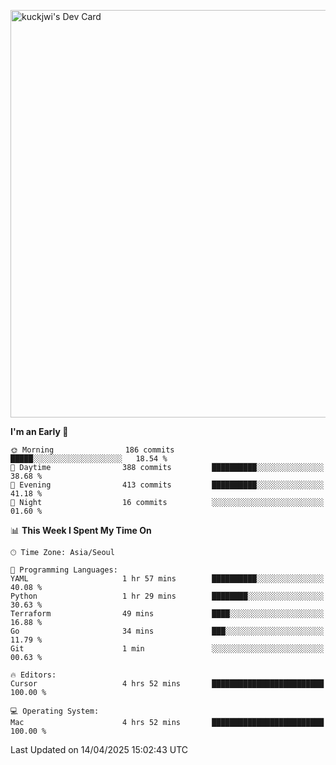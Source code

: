 <a href="https://app.daily.dev/kuckhwancho"><img src="https://api.daily.dev/devcards/v2/efef39c8028947428b3c0b486b9cd9b6.png?r=iz2&type=wide" width="652" alt="kuckjwi's Dev Card"/></a>

<!--START_SECTION:waka-->
**I'm an Early 🐤** 

```text
🌞 Morning                186 commits         █████░░░░░░░░░░░░░░░░░░░░   18.54 % 
🌆 Daytime                388 commits         ██████████░░░░░░░░░░░░░░░   38.68 % 
🌃 Evening                413 commits         ██████████░░░░░░░░░░░░░░░   41.18 % 
🌙 Night                  16 commits          ░░░░░░░░░░░░░░░░░░░░░░░░░   01.60 % 
```


📊 **This Week I Spent My Time On** 

```text
🕑︎ Time Zone: Asia/Seoul

💬 Programming Languages: 
YAML                     1 hr 57 mins        ██████████░░░░░░░░░░░░░░░   40.08 % 
Python                   1 hr 29 mins        ████████░░░░░░░░░░░░░░░░░   30.63 % 
Terraform                49 mins             ████░░░░░░░░░░░░░░░░░░░░░   16.88 % 
Go                       34 mins             ███░░░░░░░░░░░░░░░░░░░░░░   11.79 % 
Git                      1 min               ░░░░░░░░░░░░░░░░░░░░░░░░░   00.63 % 

🔥 Editors: 
Cursor                   4 hrs 52 mins       █████████████████████████   100.00 % 

💻 Operating System: 
Mac                      4 hrs 52 mins       █████████████████████████   100.00 % 
```


 Last Updated on 14/04/2025 15:02:43 UTC
<!--END_SECTION:waka-->
